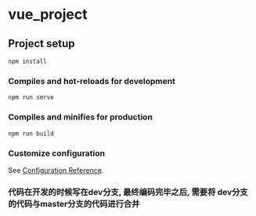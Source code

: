 # vue_project

## Project setup
```
npm install
```

### Compiles and hot-reloads for development
```
npm run serve
```

### Compiles and minifies for production
```
npm run build
```

### Customize configuration
See [Configuration Reference](https://cli.vuejs.org/config/).



### 代码在开发的时候写在dev分支, 最终编码完毕之后, 需要将 dev分支的代码与master分支的代码进行合并